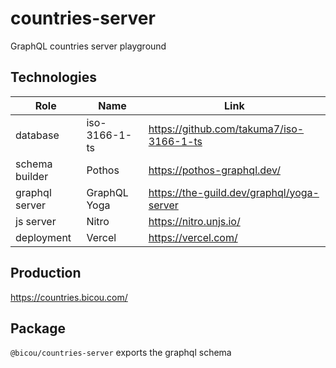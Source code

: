 # countries-server

GraphQL countries server playground

## Technologies

| Role           | Name          | Link                                      |
|----------------|---------------|-------------------------------------------|
| database       | iso-3166-1-ts | https://github.com/takuma7/iso-3166-1-ts  |
| schema builder | Pothos        | https://pothos-graphql.dev/               |
| graphql server | GraphQL Yoga  | https://the-guild.dev/graphql/yoga-server |
| js server      | Nitro         | https://nitro.unjs.io/                    |
| deployment     | Vercel        | https://vercel.com/                       |

## Production

https://countries.bicou.com/

## Package

`@bicou/countries-server` exports the graphql schema
